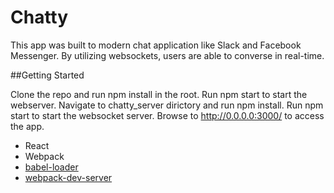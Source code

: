 Chatty
=====================

This app was built to modern chat application like Slack and Facebook Messenger. By utilizing websockets, users are able to converse in real-time.

##Getting Started 

Clone the repo and run npm install in the root. Run npm start to start the webserver.
Navigate to chatty_server dirictory and run npm install. Run npm start to start the websocket server.
Browse to http://0.0.0.0:3000/ to access the app.


* React
* Webpack
* [babel-loader](https://github.com/babel/babel-loader)
* [webpack-dev-server](https://github.com/webpack/webpack-dev-server)
